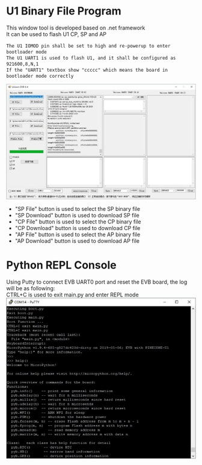 # U1 Binary File Program
This window tool is developed based on .net framework<br>
It can be used to flash U1 CP, SP and AP <br>

    The U1 IOMOD pin shall be set to high and re-powerup to enter bootloader mode
    The U1 UART1 is used to flash U1, and it shall be configured as 921600,8,N,1 
    If the "UART1" textbox show "ccccc" which means the board in bootloader mode correctly

![image](https://github.com/RichardPinecone/BigFish-U1-Python/blob/master/pctool/u1_flash.jpg)

- "SP File" button is used to select the SP binary file
- "SP Download" button is used to download SP file
- "CP File" button is used to select the CP binary file
- "CP Download" button is used to download CP file
- "AP File" button is used to select the AP binary file
- "AP Download" button is used to download AP file

# Python REPL Console
Using Putty to connect EVB UART0 port and reset the EVB board, the log will be as following: <br>
CTRL+C is used to exit main.py and enter REPL mode <br>
![image](https://github.com/RichardPinecone/BigFish-U1-Python/blob/master/pctool/python_repl.jpg)
